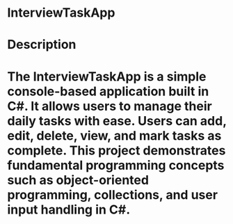 # InterviewTaskApp


# Description

# The InterviewTaskApp is a simple console-based application built in C#. It allows users to manage their daily tasks with ease. Users can add, edit, delete, view, and mark tasks as complete. This project demonstrates fundamental programming concepts such as object-oriented programming, collections, and user input handling in C#.